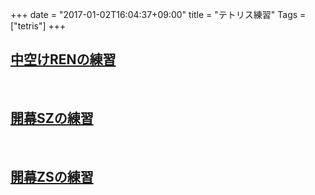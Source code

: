 +++
date = "2017-01-02T16:04:37+09:00"
title = "テトリス練習"
Tags = ["tetris"]
+++

## <a href="http://www.cuboktahedron.sakura.ne.jp/tetsimu/?f=8y000y88y000y88y000y88y000y88y000y88y000y88y000y88y000y88y000y88y000y88y000y88y000y88y000y88y000y88y000y88y000y88y000y88y000y88y000y88y000y88y000y88y000y88y000y88y028y88y008y8&amp;h=0&amp;v=0.97" target="_blank">中空けRENの練習</a>

<br>

## <a href="http://www.cuboktahedron.sakura.ne.jp/tetsimu/?ns=L&h=0&v=0.97" target="_blank">開幕SZの練習</a>

<br>

## <a href="http://www.cuboktahedron.sakura.ne.jp/tetsimu/?ns=Z&h=0&v=0.97" target="_blank">開幕ZSの練習</a>

<br>

